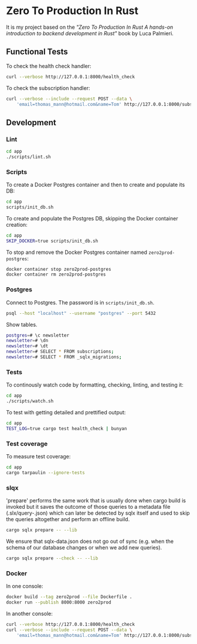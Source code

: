 # Zero To Production In Rust

It is my project based on the *"Zero To Production In Rust A hands-on introduction
to backend development in Rust"* book by Luca Palmieri.

## Functional Tests

To check the health check handler:

```bash
curl --verbose http://127.0.0.1:8000/health_check
```

To check the subscription handler:

```bash
curl --verbose --include --request POST --data \
    'email=thomas_mann@hotmail.com&name=Tom' http://127.0.0.1:8000/subscriptions
```

## Development

### Lint

```bash
cd app
./scripts/lint.sh
```

### Scripts

To create a Docker Postgres container and then to create and populate its DB:

```bash
cd app
scripts/init_db.sh
```

To create and populate the Postgres DB, skipping the Docker container creation:

```bash
cd app
SKIP_DOCKER=true scripts/init_db.sh
```

To stop and remove the Docker Postgres container named `zero2prod-postgres`:

```bash
docker container stop zero2prod-postgres
docker container rm zero2prod-postgres
```

### Postgres

Connect to Postgres. The password is in `scripts/init_db.sh`.

```bash
psql --host "localhost" --username "postgres" --port 5432
```

Show tables.

```bash
postgres=# \c newsletter
newsletter=# \dn
newsletter=# \dt
newsletter=# SELECT * FROM subscriptions;
newsletter=# SELECT * FROM _sqlx_migrations;
```

### Tests

To continously watch code by formatting, checking, linting, and testing it:

```bash
cd app
./scripts/watch.sh
```

To test with getting detailed and prettified output:

```bash
cd app
TEST_LOG=true cargo test health_check | bunyan
```

### Test coverage

To measure test coverage:

```bash
cd app
cargo tarpaulin --ignore-tests
```

### slqx

'prepare' performs the same work that is usually done when cargo build is
invoked but it saves the outcome of those queries to a metadata file
(.slx/query-<id>.json) which can later be detected by sqlx itself and used to skip the
queries altogether and perform an offline build.

```bash
cargo sqlx prepare -- --lib
```

We ensure that sqlx-data.json does not go out of sync (e.g. when the schema of
our database changes or when we add new queries).

```bash
cargo sqlx prepare --check -- --lib
```

### Docker

In one console:

```bash
docker build --tag zero2prod --file Dockerfile .
docker run --publish 8000:8000 zero2prod
```

In another console:

```bash
curl --verbose http://127.0.0.1:8000/health_check
curl --verbose --include --request POST --data \
    'email=thomas_mann@hotmail.com&name=Tom' http://127.0.0.1:8000/subscriptions
```
